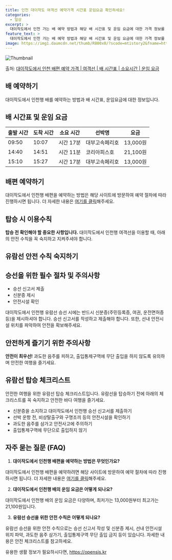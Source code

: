 ```yaml
---
title: 인천 대이작도 여객선 예약가격 시간표 운임요금 확인하세요!
categories:
  - 일상
excerpt: >
  대이작도에서 인천 가는 배 예약 방법과 해당 배 시간표 및 운임 요금에 대한 가격 정보를 안내 드리겠습니다. 안전하고 재밋는 인천행 여행을 위해 아래 정보 참고하시기 바랍니다. 인천행 배편 예약하기 👈 클릭대이작도에서 인천행 배 시간표출발 시간도착 시간소요 시간선박명요금09:5010:070시간 17분대부고속페리호13,000원14:4014:510시간 11분코리아피스호21,100원15:1015:270시간 17분대부고속페리호13,000원인천행 배편 예약하기 👈 클릭대이작도에서 인천행 여객선 탑승 시 이용수칙탑승 전 확인해야 할 중요 사항! 대이작도에서 인천행 여객선을 이용하실 때, 아래의 안전 수칙을 반드시 숙지하고 지켜주셔야 합니다. 1. 출항 시간을 확인하세요. 배 출항 시간을 꼼꼼히 확인하고, 출항 시간..
feature_text: >
  대이작도에서 인천 가는 배 예약 방법과 해당 배 시간표 및 운임 요금에 대한 가격 정보를 안내 드리겠습니다. 안전하고 재밋는 인천행 여행을 위해 아래 정보 참고하시기 바랍니다. 인천행 배편 예약하기 👈 클릭대이작도에서 인천행 배 시간표출발 시간도착 시간소요 시간선박명요금09:5010:070시간 17분대부고속페리호13,000원14:4014:510시간 11분코리아피스호21,100원15:1015:270시간 17분대부고속페리호13,000원인천행 배편 예약하기 👈 클릭대이작도에서 인천행 여객선 탑승 시 이용수칙탑승 전 확인해야 할 중요 사항! 대이작도에서 인천행 여객선을 이용하실 때, 아래의 안전 수칙을 반드시 숙지하고 지켜주셔야 합니다. 1. 출항 시간을 확인하세요. 배 출항 시간을 꼼꼼히 확인하고, 출항 시간..
image: https://img1.daumcdn.net/thumb/R800x0/?scode=mtistory2&fname=https%3A%2F%2Fblog.kakaocdn.net%2Fdn%2FC00gV%2FbtsHDzFx2OA%2FFwKAMA9A71pAnzzPHNEvh1%2Fimg.webp
---
```


![Thumbnail](https://img1.daumcdn.net/thumb/R800x0/?scode=mtistory2&fname=https%3A%2F%2Fblog.kakaocdn.net%2Fdn%2FC00gV%2FbtsHDzFx2OA%2FFwKAMA9A71pAnzzPHNEvh1%2Fimg.webp)

<p>출처: <a href="https://opensis.kr/entry/%EB%8C%80%EC%9D%B4%EC%9E%91%EB%8F%84%EC%97%90%EC%84%9C-%EC%9D%B8%EC%B2%9C-%EB%B0%B0%ED%8E%B8-%EC%98%88%EC%95%BD-%EA%B0%80%EA%B2%A9-%EC%97%AC%EA%B0%9D%EC%84%A0-%EB%B0%B0-%EC%8B%9C%EA%B0%84%ED%91%9C-%EC%86%8C%EC%9A%94%EC%8B%9C%EA%B0%84-%EC%9A%B4%EC%9E%84-%EC%9A%94%EA%B8%88" rel="dofollow">대이작도에서 인천 배편 예약 가격 | 여객선 | 배 시간표 | 소요시간 | 운임 요금</a> </p>

## 배 예약하기

대이작도에서 인천행 배를 예약하는 방법과 배 시간표, 운임요금에 대한 정보입니다.



## **배 시간표 및 운임 요금**

**출발 시간** | **도착 시간** | **소요 시간** | **선박명** | **요금**  
---|---|---|---|---  
09:50 | 10:07 | 시간 17분 | 대부고속페리호 | 13,000원  
14:40 | 14:51 | 시간 11분 | 코리아피스호 | 21,100원  
15:10 | 15:27 | 시간 17분 | 대부고속페리호 | 13,000원  
  


## **배편 예약하기**

대이작도에서 인천행 배편을 예약하는 방법은 해당 사이트에 방문하여 예약 절차에 따라 진행하시면 됩니다. 더 자세한 내용은 [여기를
클릭](https://www.example.com/booking)해주세요.



## **탑승 시 이용수칙**

**탑승 전 확인해야 할 중요한 사항입니다.** 대이작도에서 인천행 여객선을 이용할 때, 아래의 안전 수칙을 꼭 숙지하고 지켜주셔야 합니다.

## 유람선 안전 수칙 숙지하기

## **승선을 위한 필수 절차 및 주의사항**

  * 승선 신고서 제출
  * 신분증 제시
  * 안전시설 확인

대이작도에서 인천행 유람선 승선 시에는 반드시 신분증(주민등록증, 여권, 운전면허증 등)을 제시하셔야 합니다. 승선 신고서를 작성하고
제출해야 합니다. 또한, 선내 안전시설 위치를 파악하여 안전을 확보해주세요.

## **안전하게 즐기기 위한 주의사항**

**안전이 최우선!** 과도한 음주를 피하고, 출입통제구역에 무단 출입을 하지 않도록 유의하며 안전한 여행을 즐기세요.

## **유람선 탑승 체크리스트**

안전한 여행을 위한 유람선 탑승 체크리스트입니다. 유람선을 탑승하기 전에 아래의 체크리스트를 꼭 숙지하고 안전한 바다 여행을 즐기세요.

  * 신분증을 소지하고 대이작도에서 인천행 승선 신고서를 제출하기
  * 선박 운항 전, 비상탈출구와 구명조끼 등의 안전시설을 확인하기
  * 과도한 음주를 삼가고 안전사고에 주의하기
  * 출입통제구역에 무단으로 출입하지 않기

## **자주 묻는 질문 (FAQ)**

  1. **대이작도에서 인천행 배편을 예약하는 방법은 무엇인가요?**

대이작도에서 인천행 배편을 예약하려면 해당 사이트에 방문하여 예약 절차에 따라 진행하시면 됩니다. 더 자세한 내용은 [여기를
클릭](https://www.example.com/booking)해주세요.

  2. **대이작도에서 인천행 배의 운임 요금은 어떻게 되나요?**

대이작도에서 인천행 배의 운임 요금은 다양하며, 최저가는 13,000원부터 최고가는 21,100원입니다.

  3. **유람선 승선을 위한 안전 수칙은 어떻게 되나요?**

유람선 승선을 위한 안전 수칙으로는 승선 신고서 작성 및 신분증 제시, 선내 안전시설 위치 파악, 과도한 음주 삼가기, 출입통제구역 무단
출입 금지 등이 있습니다. 자세한 내용은 안전 체크리스트를 참고하세요.



 

유용한 생활 정보가 필요하시다면, <a href="https://opensis.kr" rel="dofollow">https://opensis.kr</a>


